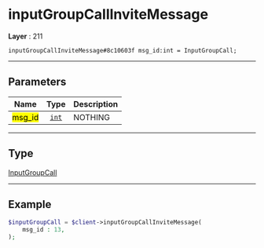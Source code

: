 # inputGroupCallInviteMessage

**Layer** : 211

```tl
inputGroupCallInviteMessage#8c10603f msg_id:int = InputGroupCall;
```

---

## Parameters

| Name | Type | Description |
| :---: | :---: | :--- |
| <mark>msg_id</mark> | [`int`](type/int) | NOTHING |

---

## Type

[InputGroupCall](type/InputGroupCall)

---

## Example

```php
$inputGroupCall = $client->inputGroupCallInviteMessage(
	msg_id : 13,
);
```